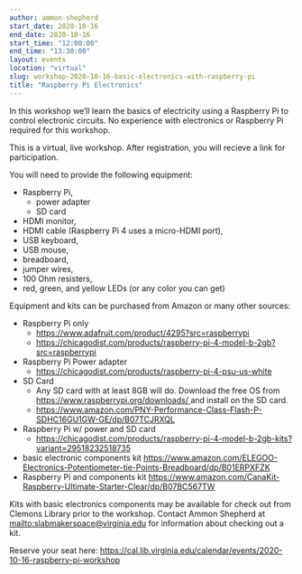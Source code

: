 ```yaml
---
author: ammon-shepherd
start_date: 2020-10-16
end_date: 2020-10-16
start_time: "12:00:00"
end_time: "13:30:00"
layout: events
location: "virtual"
slug: workshop-2020-10-16-basic-electronics-with-raspberry-pi
title: "Raspberry Pi Electronics"
---
```


In this workshop we’ll learn the basics of electricity using a Raspberry Pi to
control electronic circuits. No experience with electronics or Raspberry Pi
required for this workshop. 

This is a virtual, live workshop. After registration, you will recieve a link
for participation. 

You will need to provide the following equipment: 
- Raspberry Pi, 
  - power adapter
  - SD card
- HDMI monitor, 
- HDMI cable (Raspberry Pi 4 uses a micro-HDMI port), 
- USB keyboard, 
- USB mouse, 
- breadboard, 
- jumper wires, 
- 100 Ohm resisters, 
- red, green, and yellow LEDs (or any color you can get)

Equipment and kits can be purchased from Amazon or many other sources:
- Raspberry Pi only
  - [https://www.adafruit.com/product/4295?src=raspberrypi ](https://www.adafruit.com/product/4295?src=raspberrypi)
  - [https://chicagodist.com/products/raspberry-pi-4-model-b-2gb?src=raspberrypi ](https://chicagodist.com/products/raspberry-pi-4-model-b-2gb?src=raspberrypi)
- Raspberry Pi Power adapter
  - [https://chicagodist.com/products/raspberry-pi-4-psu-us-white ](https://chicagodist.com/products/raspberry-pi-4-psu-us-white)
- SD Card
  - Any SD card with at least 8GB will do. Download the free OS from [https://www.raspberrypi.org/downloads/ ](https://www.raspberrypi.org/downloads/) and install on the SD card.
  - [https://www.amazon.com/PNY-Performance-Class-Flash-P-SDHC16GU1GW-GE/dp/B07TCJRXQL ](https://www.amazon.com/PNY-Performance-Class-Flash-P-SDHC16GU1GW-GE/dp/B07TCJRXQL)
- Raspberry Pi w/ power and SD card
  - [https://chicagodist.com/products/raspberry-pi-4-model-b-2gb-kits?variant=29518232518735 ](https://chicagodist.com/products/raspberry-pi-4-model-b-2gb-kits?variant=29518232518735)
- basic electronic components kit
  [https://www.amazon.com/ELEGOO-Electronics-Potentiometer-tie-Points-Breadboard/dp/B01ERPXFZK
  ](https://www.amazon.com/ELEGOO-Electronics-Potentiometer-tie-Points-Breadboard/dp/B01ERPXFZK)
- Raspberry Pi and components kit [https://www.amazon.com/CanaKit-Raspberry-Ultimate-Starter-Clear/dp/B07BC567TW ](https://www.amazon.com/CanaKit-Raspberry-Ultimate-Starter-Clear/dp/B07BC567TW)

Kits with basic electronics components may be available for check out from
Clemons Library prior to the workshop. Contact Ammon Shepherd at
[mailto:slabmakerspace@virginia.edu](slabmakerspace@virginia.edu) for information about checking out a kit.

Reserve your seat here:
[https://cal.lib.virginia.edu/calendar/events/2020-10-16-raspberry-pi-workshop ](https://cal.lib.virginia.edu/calendar/events/2020-10-16-raspberry-pi-workshop)
